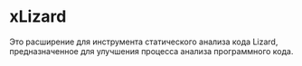 # xLizard
Это расширение для инструмента статического анализа кода Lizard, предназначенное для улучшения процесса анализа программного кода. 
